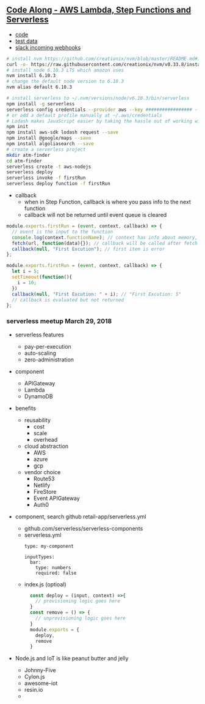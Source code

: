 ## [Code Along - AWS Lambda, Step Functions and Serverless](https://www.udemy.com/code-along-serverless-framework-step-functions/learn/v4/overview)
- [code](https://bitbucket.org/shreya5/atm-finder-serverless-step-functions/overview)
- [test data](https://gist.github.com/runtimeZero/06e75fd7865320c9cb5c1c0f30d3a078)
- [slack incoming webhooks](https://api.slack.com/incoming-webhooks)

```bash
# install nvm https://github.com/creationix/nvm/blob/master/README.md#installation
curl -o- https://raw.githubusercontent.com/creationix/nvm/v0.33.8/install.sh | bash
# install node 6.10.3 LTS which amazon uses
nvm install 6.10.3
# change the default node version to 6.10.3
nvm alias default 6.10.3

# install serverless to ~/.nvm/versions/node/v6.10.3/bin/serverless
npm install -g serverless
serverless config credentials --provider aws --key ################# --secret #################
# or add a default profile manually at ~/.aws/credentials
# Lodash makes JavaScript easier by taking the hassle out of working with arrays, numbers, objects, strings, etc
npm init
npm install aws-sdk lodash request --save
npm install @google/maps --save
npm install algoliasearch --save
# create a serverless project
mkdir atm-finder
cd atm-finder
serverless create -t aws-nodejs
serverless deploy
serverless invoke -f firstRun
serverless deploy function -f firstRun
```

- callback
  * when in Step Function, callback is where you pass info to the next function
  * callback will not be returned until event queue is cleared

```javascript
module.exports.firstRun = (event, context, callback) => {
  // event is the input to the function
  console.log(context.functionName); // context has info about memory, timeout and other settings etc.
  fetch(url, function(data){}); // callback will be called after fetch finish
  callback(null, "First Excution"); // first item is error
};

module.exports.firstRun = (event, context, callback) => {
  let i = 5;
  setTimeout(function(){
    i = 10;
  })
  callback(null, "First Excution: " + i); // "First Excution: 5"
  // callback is evaluated but not returned
};

```


### serverless meetup March 29, 2018
- serverless features
  * pay-per-execution
  * auto-scaling
  * zero-administration

- component
  * APIGateway
  * Lambda
  * DynamoDB

- benefits
  * reusability
    + cost
    + scale
    + overhead
  * cloud abstraction
    + AWS
    + azure
    + gcp
  * vendor choice
    + Route53
    + Netlify
    + FireStore
    + Event APIGateway
    + Auth0

- component, search github retail-app/serverless.yml
  * github.com/serverless/serverless-components
  * serverless.yml
    ```ymal
    type: my-component

    inputTypes:
      bar:
        type: numbers
        required: false
    ```
  * index.js (optioal)
    ```javascript
      const deploy = (input, context) =>{
        // provisioning logic goes here
      }
      const remove = () => {
        // unprovisioning logic goes here
      }
      module.exports = {
        deploy,
        remove
      }
    ```

- Node.js and IoT is like peanut butter and jelly
  * Johnny-Five
  * Cylon.js
  * awesome-iot
  * resin.io
  *
